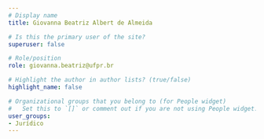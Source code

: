 ```yaml
---
# Display name
title: Giovanna Beatriz Albert de Almeida

# Is this the primary user of the site?
superuser: false

# Role/position
role: giovanna.beatriz@ufpr.br 

# Highlight the author in author lists? (true/false)
highlight_name: false

# Organizational groups that you belong to (for People widget)
#   Set this to `[]` or comment out if you are not using People widget.
user_groups:
- Jurídico
---
```

